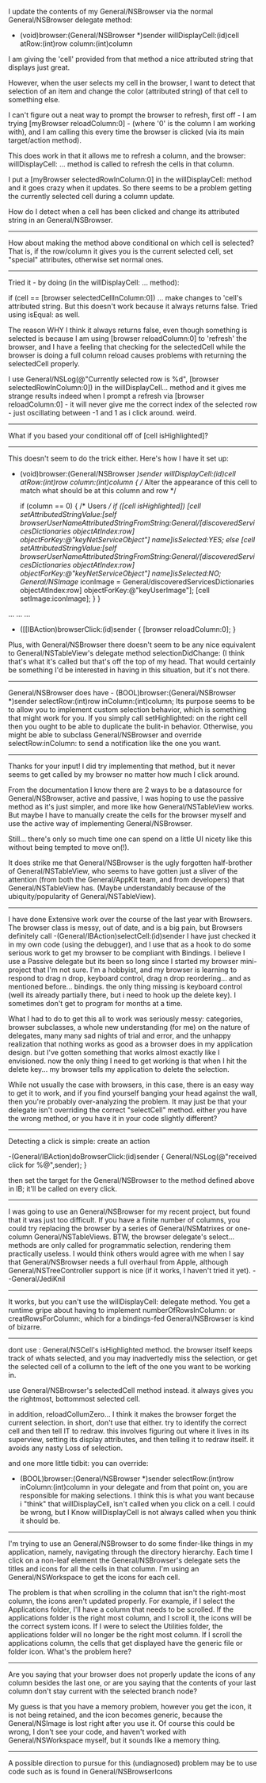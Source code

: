 I update the contents of my General/NSBrowser via the normal General/NSBrowser delegate method: 

- (void)browser:(General/NSBrowser *)sender willDisplayCell:(id)cell atRow:(int)row column:(int)column

I am giving the 'cell' provided from that method a nice attributed string that displays just great.

However, when the user selects my cell in the browser, I want to detect that selection of an item and change the color (attributed string) of that cell to something else.

I can't figure out a neat way to prompt the browser to refresh, first off - I am trying [myBrowser reloadColumn:0] - (where '0' is the column I am working with), and I am calling this every time the browser is clicked (via its main target/action method).

This does work in that it allows me to refresh a column, and the browser: willDisplayCell: ... method is called to refresh the cells in that column.

I put a [myBrowser selectedRowInColumn:0] in the willDisplayCell: method and it goes crazy when it updates. So there seems to be a problem getting the currently selected cell during a column update.

How do I detect when a cell has been clicked and change its attributed string in an General/NSBrowser.

----

How about making the method above conditional on which cell is selected? That is, if the row/column it gives you is the current selected cell, set "special" attributes, otherwise set normal ones.

----

Tried it - by doing (in the willDisplayCell: ... method):

if (cell == [browser selectedCellInColumn:0]) ... make changes to 'cell's attributed string. But this doesn't work because it always returns false. Tried using isEqual: as well.

The reason WHY I think it always returns false, even though something is selected is because I am using [browser reloadColumn:0] to 'refresh' the browser, and I have a feeling that checking for the selectedCell while the browser is doing a full column reload causes problems with returning the selectedCell properly. 

I use General/NSLog(@"Currently selected row is %d", [browser selectedRowInColumn:0]) in the willDisplayCell... method and it gives me strange results indeed when I prompt a refresh via [browser reloadColumn:0] - it will never give me the correct index of the selected row - just oscillating between -1 and 1 as i click around. weird.

----

What if you based your conditional off of     [cell isHighlighted]?

----

This doesn't seem to do the trick either. Here's how I have it set up:

    
- (void)browser:(General/NSBrowser *)sender willDisplayCell:(id)cell atRow:(int)row column:(int)column
{
/* Alter the appearance of this cell to match what should be at this column and row */
	
	if (column == 0)
		{
		/* Users */
		if ([cell isHighlighted])
			[cell setAttributedStringValue:[self browserUserNameAttributedStringFromString:General/[discoveredServicesDictionaries objectAtIndex:row] objectForKey:@"keyNetServiceObject"] name]isSelected:YES;
		else
			[cell setAttributedStringValue:[self browserUserNameAttributedStringFromString:General/[discoveredServicesDictionaries objectAtIndex:row] objectForKey:@"keyNetServiceObject"] name]isSelected:NO;
		General/NSImage* iconImage = General/discoveredServicesDictionaries objectAtIndex:row] objectForKey:@"keyUserImage"];
		[cell setImage:iconImage];
		}
}

...
...
...

- ([[IBAction)browserClick:(id)sender
{
	[browser reloadColumn:0];
}



Plus, with General/NSBrowser there doesn't seem to be any nice equivalent to General/NSTableView's delegate method     selectionDidChange: (I think that's what it's called but that's off the top of my head. That would certainly be something I'd be interested in having in this situation, but it's not there.

----

General/NSBrowser does have     - (BOOL)browser:(General/NSBrowser *)sender selectRow:(int)row inColumn:(int)column; Its purpose seems to be to allow you to implement custom selection behavior, which is something that might work for you. If you simply call     setHighlighted: on the right cell then you ought to be able to duplicate the bulit-in behavior. Otherwise, you might be able to subclass General/NSBrowser and override     selectRow:inColumn: to send a notification like the one you want.

----

Thanks for your input! I did try implementing that method, but it never seems to get called by my browser no matter how much I click around.

From the documentation I know there are 2 ways to be a datasource for General/NSBrowser, active and passive, I was hoping to use the passive method as it's just simpler, and more like how General/NSTableView works. But maybe I have to manually create the cells for the browser myself and use the active way of implementing General/NSBrowser.

Still... there's only so much time one can spend on a little UI nicety like this without being tempted to move on(!).

It does strike me that General/NSBrowser is the ugly forgotten half-brother of General/NSTableView, who seems to have gotten just a sliver of the attention (from both the General/AppKit team, and from developers) that General/NSTableView has. (Maybe understandably because of the ubiquity/popularity of General/NSTableView).

----

I have done Extensive work over the course of the last year with Browsers.  The browser class is messy, out of date, and is a big pain, but Browsers definitely call -(General/IBAction)selectCell:(id)sender
I have just checked it in my own code (using the debugger), and I use that as a hook to do some serious work to get my browser to be compliant with Bindings.
I believe I use a Passive delegate but its been so long since I started my browser mini-project that I'm not sure.
I'm a hobbyist, and my browser is learning to respond to drag n drop, keyboard control, drag n drop reordering... and as mentioned before... bindings.  the only thing missing is keyboard control (well its already partially there, but i need to hook up the delete key).  I sometimes don't get to program for months at a time.

What I had to do to get this all to work was seriously messy: categories, browser subclasses, a whole new understanding (for me) on the nature of delegates, many many sad nights of trial and error, and the unhappy realization that nothing works as good as a browser does in my application design.  but I've gotten something that works almost exactly like I envisioned.  now the only thing I need to get working is that when I hit the delete key... my browser tells my application to delete the selection.

While not usually the case with browsers, in this case, there is an easy way to get it to work, and if you find yourself banging your head against the wall, then you're probably over-analyzing the problem. It may just be that your delegate isn't overriding the correct "selectCell" method. either you have the wrong method, or you have it in your code slightly different?

----

Detecting a click is simple: create an action
    
-(General/IBAction)doBrowserClick:(id)sender
{
    General/NSLog(@"received click for %@",sender);
}


then set the target for the General/NSBrowser to the method defined above in IB; it'll be called on every click.

----

I was going to use an General/NSBrowser for my recent project, but found that it was just too difficult. If you have a finite number of columns, you could try replacing the browser by a series of General/NSMatrix<nowiki/>es or one-column General/NSTableView<nowiki/>s. BTW, the browser delegate's     select... methods are only called for programmatic selection, rendering them practically useless. I would think others would agree with me when I say that General/NSBrowser needs a full overhaul from Apple, although General/NSTreeController support is nice (if it works, I haven't tried it yet). --General/JediKnil

----

It works, but you can't use the willDisplayCell: delegate method.  You get a runtime gripe about having to implement numberOfRowsInColumn: or creatRowsForColumn:, which for a bindings-fed General/NSBrowser is kind of bizarre.

----

dont use : General/NSCell's isHighlighted method.  the browser itself keeps track of whats selected, and you may inadvertedly miss the selection, or get the selected cell of a collumn to the left of the one you want to be working in.

use General/NSBrowser's  selectedCell  method instead. it always gives you the rightmost, bottommost selected cell.

in addition, reloadCollumZero... I think it makes the browser forget the current selection. in short, don't use that either.  try to identify the correct cell and then tell IT to redraw. this involves figuring out where it lives in its superview, setting its display attributes, and then telling it to redraw itself.  it avoids any nasty Loss of selection.

and one more little tidbit: 
you can override:
- (BOOL)browser:(General/NSBrowser *)sender selectRow:(int)row inColumn:(int)column
in your delegate and from that point on, you are responsible for making selections. I think this is what you want because i "think" that willDisplayCell, isn't called when you click on a cell.  I could be wrong, but I Know willDisplayCell is not always called when you think it should be.

----

I'm trying to use an General/NSBrowser to do some finder-like things in my application, namely, navigating through the directory hierarchy. Each time I click on a non-leaf element the General/NSBrowser's delegate sets the titles and icons for all the cells in that column. I'm using an General/NSWorkspace to get the icons for each cell.

The problem is that when scrolling in the column that isn't the right-most column, the icons aren't updated properly. For example, if I select the Applications folder, I'll have a column that needs to be scrolled.  If the applications folder is the right most column, and I scroll it, the icons will be the correct system icons.  If I were to select the Utilities folder, the applications folder will no longer be the right most column.  If I scroll the applications column, the cells that get displayed have the generic file or folder icon. What's the problem here?

----

Are you saying that your browser does not properly update the icons of any column besides the last one,
or are you saying that the contents of your last column don't stay current with the selected branch node?
 
My guess is that you have a memory problem, however you get the icon, it is not being retained, and the icon becomes generic, because the General/NSImage is lost right after you use it. Of course this could be wrong, I don't see your code, and haven't worked with General/NSWorkspace myself, but it sounds like a memory thing.

----

A possible direction to pursue for this (undiagnosed) problem may be to use code such as is found in General/NSBrowserIcons